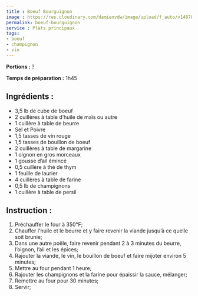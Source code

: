 ```yaml
---
title : Boeuf Bourguignon
image : https://res.cloudinary.com/damienvdw/image/upload/f_auto/v1487858573/recettes/Boeuf-Bourguignon_xoivyg.jpg
permalink: boeuf-bourguignon
service : Plats principaux
tags:
- boeuf
- champignon
- vin
---
```



**Portions :** ?

**Temps de préparation :** 1h45

## Ingrédients :
- 3,5 lb de cube de boeuf
- 2 cuillères à table d’huile de maïs ou autre
- 1 cuillère à table de beurre
- Sel et Poivre
- 1,5 tasses de vin rouge
- 1,5 tasses de bouillon de boeuf
- 2 cuillères à table de margarine
- 1 oignon en gros morceaux
- 1 gousse d’ail émincé
- 0,5 cuillère à thé de thym
- 1 feuille de laurier
- 4 cuillères à table de farine
- 0,5 lb de champignons
- 1 cuillère à table de persil

## Instruction :
1. Préchauffer le four à 350°F;
2. Chauffer l'huile et le beurre et y faire revenir la viande jusqu’à ce quelle soit brunie;
3. Dans une autre poêle, faire revenir pendant 2 à 3 minutes du beurre, l’oignon, l’ail et les épices;
4. Rajouter la viande, le vin, le bouillon de boeuf et faire mijoter environ 5 minutes;
5. Mettre au four pendant 1 heure;
6. Rajouter les champignons et la farine pour épaissir la sauce, mélanger;
7. Remettre au four pour 30 minutes;
8. Servir;

